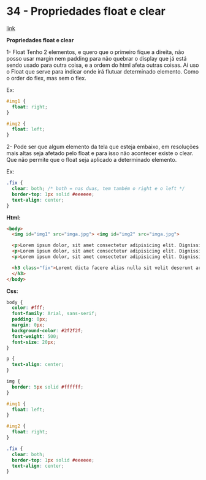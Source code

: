 # 34 - Propriedades float e clear

[link](http://cfbcursos.com.br/css3-34-float-e-clear/)

**Propriedades float e clear**

1- Float
Tenho 2 elementos, e quero que o primeiro fique a direita, não posso usar margin nem padding para não quebrar o display que já está sendo usado para outra coisa, e a ordem do html afeta outras coisas. Aí uso o Float que serve para indicar onde irá flutuar determinado elemento. Como o order do flex, mas sem o flex.

Ex:

```css
#img1 {
  float: right;
}

#img2 {
  float: left;
}
```

2- Pode ser que algum elemento da tela que esteja embaixo, em resoluções mais altas seja afetado pelo float e para isso não acontecer existe o clear. Que não permite que o float seja aplicado a determinado elemento.

Ex: 

```css
.fix {
  clear: both; /* both = nas duas, tem também o right e o left */
  border-top: 1px solid #eeeeee;
  text-align: center;
}
```

**Html:**

```html
<body>
  <img id="img1" src="imga.jpg"> <img id="img2" src="imga.jpg">

  <p>Lorem ipsum dolor, sit amet consectetur adipisicing elit. Dignissimos architecto recusandae</p>
  <p>Lorem ipsum dolor, sit amet consectetur adipisicing elit. Dignissimos architecto recusandae</p>
  <p>Lorem ipsum dolor, sit amet consectetur adipisicing elit. Dignissimos architecto recusandae</p>

  <h3 class="fix">Loremt dicta facere alias nulla sit velit deserunt architecto!
  </h3>
</body>
```

**Css:**

```css
body {
  color: #fff;
  font-family: Arial, sans-serif;
  padding: 0px;
  margin: 0px;
  background-color: #2f2f2f;
  font-weight: 500;
  font-size: 20px;
}

p {
  text-align: center;
}

img {
  border: 5px solid #ffffff;
}

#img1 {
  float: left;
}

#img2 {
  float: right;
}

.fix {
  clear: both;
  border-top: 1px solid #eeeeee;
  text-align: center;
}
```
